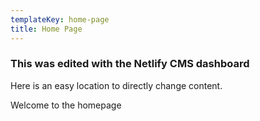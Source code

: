 ```yaml
---
templateKey: home-page
title: Home Page
---
```

### This was edited with the Netlify CMS dashboard

Here is an easy location to directly change content.

Welcome to the homepage

